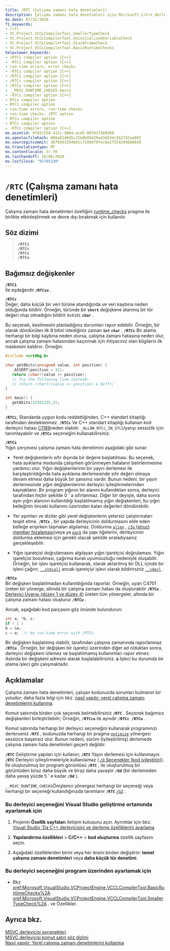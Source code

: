 ```yaml
---
title: /RTC (Çalışma zamanı hata denetimleri)
description: Çalışma zamanı hata denetimleri için Microsoft C/C++ derleyicisi/RTC seçenekleri.
ms.date: 07/31/2020
f1_keywords:
- /rtc
- VC.Project.VCCLCompilerTool.SmallerTypeCheck
- VC.Project.VCCLCompilerTool.UninitializedVariableCheck
- VC.Project.VCCLCompilerTool.StackFrameCheck
- VC.Project.VCCLCompilerTool.BasicRuntimeChecks
helpviewer_keywords:
- /RTCs compiler option [C++]
- -RTC1 compiler option [C++]
- run-time errors, error checks
- -RTCu compiler option [C++]
- /RTC1 compiler option [C++]
- /RTCc compiler option [C++]
- /RTCu compiler option [C++]
- __MSVC_RUNTIME_CHECKS macro
- -RTCs compiler option [C++]
- RTCs compiler option
- RTC1 compiler option
- run-time errors, run-time checks
- run-time checks, /RTC option
- RTCu compiler option
- RTCc compiler option
- -RTCc compiler option [C++]
ms.assetid: 9702c558-412c-4004-acd5-80761f589368
ms.openlocfilehash: 888a81d0d5c21b0b85420a43d534c5b2742aa082
ms.sourcegitcommit: 30792632548d1c71894f9fecbe2f554294b86020
ms.translationtype: MT
ms.contentlocale: tr-TR
ms.lasthandoff: 10/06/2020
ms.locfileid: "91765230"
---
```

# <a name="rtc-run-time-error-checks"></a>`/RTC` (Çalışma zamanı hata denetimleri)

Çalışma zamanı hata denetimleri özelliğini [runtime_checks](../../preprocessor/runtime-checks.md) pragma ile birlikte etkinleştirmek ve devre dışı bırakmak için kullanılır.

## <a name="syntax"></a>Söz dizimi

> **`/RTC1`**\
> **`/RTCc`**\
> **`/RTCs`**\
> **`/RTCu`**

## <a name="arguments"></a>Bağımsız değişkenler

**`/RTC1`**<br/>
İle eşdeğerdir **`/RTCsu`** .

**`/RTCc`**<br/>
Değer, daha küçük bir veri türüne atandığında ve veri kaybına neden olduğunda bildirir. Örneğin, türünde bir **`short`** değişkene atanmış bir tür değeri olup olmadığını bildirir `0x0101` **`char`** .

Bu seçenek, kesilmesini planladığınız durumları rapor edebilir. Örneğin, bir olarak döndürülen ilk 8 bitini istediğiniz zaman **`int`** **`char`** . **`/RTCc`** Bir atama herhangi bir bilgi kaybına neden olursa, çalışma zamanı hatasına neden olur, ancak çalışma zamanı hatasından kaçınmak için ihtiyacınız olan bilgilerin ilk maskesini kaldırın. Örneğin:

```C
#include <crtdbg.h>

char get8bits(unsigned value, int position) {
   _ASSERT(position < 32);
   return (char)(value >> position);
   // Try the following line instead:
   // return (char)((value >> position) & 0xff);
}

int main() {
   get8bits(12341235,3);
}
```

**`/RTCc`**, Standarda uygun kodu reddettiğinden, C++ standart kitaplığı tarafından desteklenmez. **`/RTCc`** Ve C++ standart kitaplığı kullanan kod derleyici hatası [C1189](../../error-messages/compiler-errors-1/fatal-error-c1189.md)neden olabilir. `_ALLOW_RTCc_IN_STL`Uyarıyı sessizlik için tanımlayabilir ve **`/RTCc`** seçeneğini kullanabilirsiniz.

**`/RTCs`**<br/>
Yığın çerçevesi çalışma zamanı hata denetimini aşağıdaki gibi sunar:

- Yerel değişkenlerin sıfır dışında bir değere başlatılması. Bu seçenek, hata ayıklama modunda çalışırken görünmeyen hataların belirlenmesine yardımcı olur. Yığın değişkenlerinin bir yayın derlemesi ile karşılaştırıldığında hata ayıklama derlemesinde sıfır değeri olmaya devam etmesi daha büyük bir şansınız vardır. Bunun nedeni, bir yayın derlemesinde yığın değişkenlerinin derleyici iyileştirmelerinden kaynaklanır. Bir program yığının bir alanını kullandıktan sonra, derleyici tarafından hiçbir şekilde 0 ' a sıfırlanmaz. Diğer bir deyişle, daha sonra aynı yığın alanının kullanıldığı başlatılmamış yığın değişkenleri, bu yığın belleğinin önceki kullanımı üzerinden kalan değerleri döndürebilir.

- Yer aşımları ve diziler gibi yerel değişkenlerin yetersiz çalıştırmaları tespit etme. **`/RTCs`** , bir yapıda derleyicinin doldurmasını elde eden belleğe erişirken taşmaları algılamaz. Doldurma [`align`](../../cpp/align-cpp.md) , [ `/Zp` (struct member hizalaması)](zp-struct-member-alignment.md)veya ya [`pack`](../../preprocessor/pack.md) da yapı öğelerini, derleyicinin doldurma eklemesi için gerekli olacak şekilde sıraladıysanız gerçekleşebilir.

- Yığın işaretçisi doğrulamasını algılayan yığın işaretçisi doğrulaması. Yığın işaretçisi bozulması, çağırma kuralı uyumsuzluğu nedeniyle oluşabilir. Örneğin, bir işlev işaretçisi kullanarak, olarak aktarılmış bir DLL içinde bir işlevi çağırır, [`__stdcall`](../../cpp/stdcall.md) ancak işaretçiyi işlevi olarak bildirirsiniz [`__cdecl`](../../cpp/cdecl.md) .

**`/RTCu`**<br/>
Bir değişken başlatılmadan kullanıldığında raporlar. Örneğin, uyarı C4701 üreten bir yönerge, altında bir çalışma zamanı hatası da oluşturabilir **`/RTCu`** . [Derleyici Uyarısı (düzey 1 ve düzey 4)](../../error-messages/compiler-warnings/compiler-warning-level-1-and-level-4-c4700.md) üreten tüm yönergeler, altında bir çalışma zamanı hatası oluşturur **`/RTCu`** .

Ancak, aşağıdaki kod parçasını göz önünde bulundurun:

```cpp
int a, *b, c;
if ( 1 )
b = &a;
c = a;  // No run-time error with /RTCu
```

Bir değişken başlatılmış olabilir, tarafından çalışma zamanında raporlanmaz **`/RTCu`** . Örneğin, bir değişken bir işaretçi üzerinden diğer ad olduktan sonra, derleyici değişkeni izlemez ve başlatılmamış kullanımları rapor etmez. Aslında bir değişkeni adresini alarak başlatabilirsiniz. **`&`** İşleci bu durumda bir atama işleci gibi çalışmaktadır.

## <a name="remarks"></a>Açıklamalar

Çalışma zamanı hata denetimleri, çalışan kodunuzda sorunları bulmanın bir yoludur; daha fazla bilgi için bkz. [nasıl yapılır: yerel çalışma zamanı denetimlerini kullanma](/visualstudio/debugger/how-to-use-native-run-time-checks).

Komut satırında birden çok seçenek belirtebilirsiniz **`/RTC`** . Seçenek bağımsız değişkenleri birleştirilebilir; Örneğin, **`/RTCcu`** ile aynıdır **`/RTCc /RTCu`** .

Komut satırında herhangi bir derleyici seçeneğini kullanarak programınızı derlerseniz **`/RTC`** , kodunuzda herhangi bir pragma [`optimize`](../../preprocessor/optimize.md) yönergesi sessizce başarısız olur. Bunun nedeni, sürüm (iyileştirilmiş) derlemede çalışma zamanı hata denetimleri geçerli değildir.

**`/RTC`** Geliştirme yapıları için kullanın; **`/RTC`** Yayın derlemesi için kullanmayın. **`/RTC`** Derleyici iyileştirmeleriyle kullanılamaz ([ `/O` Seçenekler (kod iyileştirin)](o-options-optimize-code.md)). İle oluşturulmuş bir program görüntüsü **`/RTC`** , ile oluşturulmuş bir görüntüden biraz daha büyük ve biraz daha yavaştır **`/Od`** (bir derlemeden daha yavaş yüzde 5 ' e kadar **`/Od`** ).

`__MSVC_RUNTIME_CHECKS`Önişlemci yönergesi herhangi bir seçeneği veya herhangi bir seçeneği kullandığınızda tanımlanır **`/RTC`** [`/GZ`](gz-enable-stack-frame-run-time-error-checking.md) .

### <a name="to-set-this-compiler-option-in-the-visual-studio-development-environment"></a>Bu derleyici seçeneğini Visual Studio geliştirme ortamında ayarlamak için

1. Projenin **Özellik sayfaları** iletişim kutusunu açın. Ayrıntılar için bkz. [Visual Studio 'Da C++ derleyicisini ve derleme özelliklerini ayarlama](../working-with-project-properties.md).

1. **Yapılandırma özellikleri**  >  **C/C++**  >  **kod oluşturma** özellik sayfasını seçin.

1. Aşağıdaki özelliklerden birini veya her ikisini birden değiştirin: **temel çalışma zamanı denetimleri** veya **daha küçük tür denetimi**.

### <a name="to-set-this-compiler-option-programmatically"></a>Bu derleyici seçeneğini program üzerinden ayarlamak için

- Bkz <xref:Microsoft.VisualStudio.VCProjectEngine.VCCLCompilerTool.BasicRuntimeChecks%2A> <xref:Microsoft.VisualStudio.VCProjectEngine.VCCLCompilerTool.SmallerTypeCheck%2A> . ve Özellikler.

## <a name="see-also"></a>Ayrıca bkz.

[MSVC derleyicisi seçenekleri](compiler-options.md)<br/>
[MSVC derleyicisi komut satırı söz dizimi](compiler-command-line-syntax.md)<br/>
[Nasıl yapılır: Yerel çalışma zamanı denetimlerini kullanma](/visualstudio/debugger/how-to-use-native-run-time-checks)
